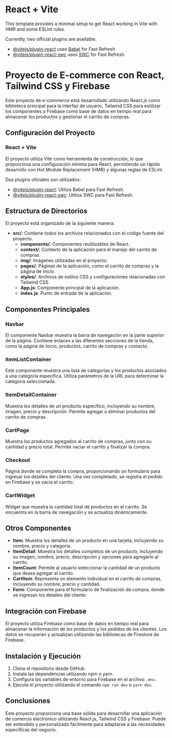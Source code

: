 # React + Vite

This template provides a minimal setup to get React working in Vite with HMR and some ESLint rules.

Currently, two official plugins are available:

- [@vitejs/plugin-react](https://github.com/vitejs/vite-plugin-react/blob/main/packages/plugin-react/README.md) uses [Babel](https://babeljs.io/) for Fast Refresh
- [@vitejs/plugin-react-swc](https://github.com/vitejs/vite-plugin-react-swc) uses [SWC](https://swc.rs/) for Fast Refresh

# Proyecto de E-commerce con React, Tailwind CSS y Firebase

Este proyecto de e-commerce está desarrollado utilizando React.js como biblioteca principal para la interfaz de usuario, Tailwind CSS para estilizar los componentes y Firebase como base de datos en tiempo real para almacenar los productos y gestionar el carrito de compras.

## Configuración del Proyecto

### React + Vite

El proyecto utiliza Vite como herramienta de construcción, lo que proporciona una configuración mínima para React, permitiendo un rápido desarrollo con Hot Module Replacement (HMR) y algunas reglas de ESLint.

Dos plugins oficiales son utilizados:

- [@vitejs/plugin-react](https://github.com/vitejs/vite-plugin-react/blob/main/packages/plugin-react/README.md): Utiliza Babel para Fast Refresh.
- [@vitejs/plugin-react-swc](https://github.com/vitejs/vite-plugin-react-swc): Utiliza SWC para Fast Refresh.

## Estructura de Directorios

El proyecto está organizado de la siguiente manera:

- **src/**: Contiene todos los archivos relacionados con el código fuente del proyecto.
  - **components/**: Componentes reutilizables de React.
  - **context/**: Contexto de la aplicación para el manejo del carrito de compras.
  - **img/**: Imágenes utilizadas en el proyecto.
  - **pages/**: Páginas de la aplicación, como el carrito de compras y la página de inicio.
  - **styles/**: Archivos de estilos CSS y configuraciones relacionadas con Tailwind CSS.
  - **App.js**: Componente principal de la aplicación.
  - **index.js**: Punto de entrada de la aplicación.

## Componentes Principales

### Navbar

El componente Navbar muestra la barra de navegación en la parte superior de la página. Contiene enlaces a las diferentes secciones de la tienda, como la página de inicio, productos, carrito de compras y contacto.

### ItemListContainer

Este componente muestra una lista de categorías y los productos asociados a una categoría específica. Utiliza parámetros de la URL para determinar la categoría seleccionada.

### ItemDetailContainer

Muestra los detalles de un producto específico, incluyendo su nombre, imagen, precio y descripción. Permite agregar o eliminar productos del carrito de compras.

### CartPage

Muestra los productos agregados al carrito de compras, junto con su cantidad y precio total. Permite vaciar el carrito y finalizar la compra.

### Checkout

Página donde se completa la compra, proporcionando un formulario para ingresar los detalles del cliente. Una vez completado, se registra el pedido en Firebase y se vacía el carrito.

### CartWidget

Widget que muestra la cantidad total de productos en el carrito. Se encuentra en la barra de navegación y se actualiza dinámicamente.

## Otros Componentes

- **Item**: Muestra los detalles de un producto en una tarjeta, incluyendo su nombre, precio y categoría.
- **ItemDetail**: Muestra los detalles completos de un producto, incluyendo su imagen, nombre, precio, descripción y opciones para agregarlo al carrito.
- **ItemCount**: Permite al usuario seleccionar la cantidad de un producto que desea agregar al carrito.
- **CartItem**: Representa un elemento individual en el carrito de compras, incluyendo su nombre, precio y cantidad.
- **Form**: Componente para el formulario de finalización de compra, donde se ingresan los detalles del cliente.

## Integración con Firebase

El proyecto utiliza Firebase como base de datos en tiempo real para almacenar la información de los productos y los pedidos de los clientes. Los datos se recuperan y actualizan utilizando las bibliotecas de Firestore de Firebase.

## Instalación y Ejecución

1. Clona el repositorio desde GitHub.
2. Instala las dependencias utilizando npm o yarn.
3. Configura las variables de entorno para Firebase en el archivo `.env`.
4. Ejecuta el proyecto utilizando el comando `npm run dev` o `yarn dev`.

## Conclusiones

Este proyecto proporciona una base sólida para desarrollar una aplicación de comercio electrónico utilizando React.js, Tailwind CSS y Firebase. Puede ser extendido y personalizado fácilmente para adaptarse a las necesidades específicas del negocio.